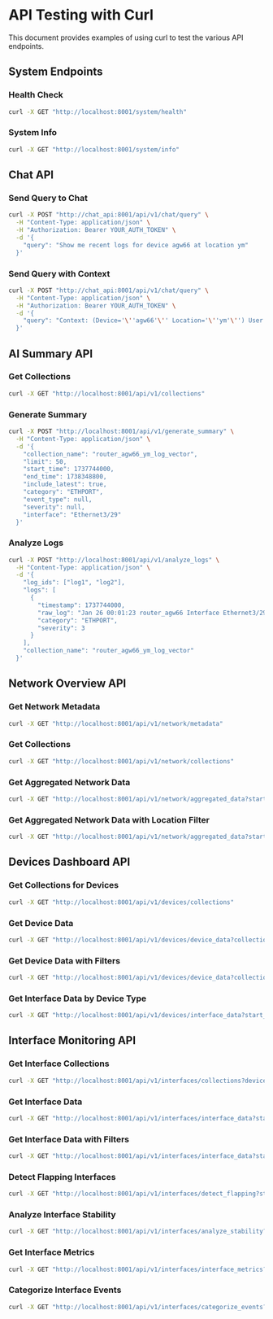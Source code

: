 # API Testing with Curl

This document provides examples of using curl to test the various API endpoints.

## System Endpoints

### Health Check
```bash
curl -X GET "http://localhost:8001/system/health"
```

### System Info
```bash
curl -X GET "http://localhost:8001/system/info"
```

## Chat API

### Send Query to Chat
```bash
curl -X POST "http://chat_api:8001/api/v1/chat/query" \
  -H "Content-Type: application/json" \
  -H "Authorization: Bearer YOUR_AUTH_TOKEN" \
  -d '{
    "query": "Show me recent logs for device agw66 at location ym"
  }'
```

### Send Query with Context
```bash
curl -X POST "http://chat_api:8001/api/v1/chat/query" \
  -H "Content-Type: application/json" \
  -H "Authorization: Bearer YOUR_AUTH_TOKEN" \
  -d '{
    "query": "Context: (Device='\''agw66'\'' Location='\''ym'\'') User Query: Show me recent critical errors"
  }'
```

## AI Summary API

### Get Collections
```bash
curl -X GET "http://localhost:8001/api/v1/collections"
```

### Generate Summary
```bash
curl -X POST "http://localhost:8001/api/v1/generate_summary" \
  -H "Content-Type: application/json" \
  -d '{
    "collection_name": "router_agw66_ym_log_vector",
    "limit": 50,
    "start_time": 1737744000,
    "end_time": 1738348800,
    "include_latest": true,
    "category": "ETHPORT",
    "event_type": null,
    "severity": null,
    "interface": "Ethernet3/29"
  }'
```

### Analyze Logs
```bash
curl -X POST "http://localhost:8001/api/v1/analyze_logs" \
  -H "Content-Type: application/json" \
  -d '{
    "log_ids": ["log1", "log2"],
    "logs": [
      {
        "timestamp": 1737744000,
        "raw_log": "Jan 26 00:01:23 router_agw66 Interface Ethernet3/29 changed state to down",
        "category": "ETHPORT",
        "severity": 3
      }
    ],
    "collection_name": "router_agw66_ym_log_vector"
  }'
```

## Network Overview API

### Get Network Metadata
```bash
curl -X GET "http://localhost:8001/api/v1/network/metadata"
```

### Get Collections
```bash
curl -X GET "http://localhost:8001/api/v1/network/collections"
```

### Get Aggregated Network Data
```bash
curl -X GET "http://localhost:8001/api/v1/network/aggregated_data?start_time=2025-01-26T00:00:00&end_time=2025-01-31T23:59:59&device_types=agw&device_types=fw"
```

### Get Aggregated Network Data with Location Filter
```bash
curl -X GET "http://localhost:8001/api/v1/network/aggregated_data?start_time=2025-01-26T00:00:00&end_time=2025-01-31T23:59:59&device_types=agw&device_types=fw&locations=ym&locations=dupt"
```

## Devices Dashboard API

### Get Collections for Devices
```bash
curl -X GET "http://localhost:8001/api/v1/devices/collections"
```

### Get Device Data
```bash
curl -X GET "http://localhost:8001/api/v1/devices/device_data?collection_name=router_agw66_ym_log_vector&start_time=2025-01-26T00:00:00&end_time=2025-01-31T23:59:59"
```

### Get Device Data with Filters
```bash
curl -X GET "http://localhost:8001/api/v1/devices/device_data?collection_name=router_agw66_ym_log_vector&start_time=2025-01-26T00:00:00&end_time=2025-01-31T23:59:59&category=ETHPORT&severity=3"
```

### Get Interface Data by Device Type
```bash
curl -X GET "http://localhost:8001/api/v1/devices/interface_data?start_time=2025-01-26T00:00:00&end_time=2025-01-31T23:59:59&device_type=agw"
```

## Interface Monitoring API

### Get Interface Collections
```bash
curl -X GET "http://localhost:8001/api/v1/interfaces/collections?device_type=agw"
```

### Get Interface Data
```bash
curl -X GET "http://localhost:8001/api/v1/interfaces/interface_data?start_time=2025-01-26T00:00:00&end_time=2025-01-31T23:59:59"
```

### Get Interface Data with Filters
```bash
curl -X GET "http://localhost:8001/api/v1/interfaces/interface_data?start_time=2025-01-26T00:00:00&end_time=2025-01-31T23:59:59&device=agw66&location=ym&interface=Ethernet3/29"
```

### Detect Flapping Interfaces
```bash
curl -X GET "http://localhost:8001/api/v1/interfaces/detect_flapping?start_time=2025-01-26T00:00:00&end_time=2025-01-31T23:59:59&time_threshold_minutes=30&min_transitions=3"
```

### Analyze Interface Stability
```bash
curl -X GET "http://localhost:8001/api/v1/interfaces/analyze_stability?start_time=2025-01-26T00:00:00&end_time=2025-01-31T23:59:59&time_window_hours=24"
```

### Get Interface Metrics
```bash
curl -X GET "http://localhost:8001/api/v1/interfaces/interface_metrics?start_time=2025-01-26T00:00:00&end_time=2025-01-31T23:59:59&time_window_hours=24"
```

### Categorize Interface Events
```bash
curl -X GET "http://localhost:8001/api/v1/interfaces/categorize_events?start_time=2025-01-26T00:00:00&end_time=2025-01-31T23:59:59"
``` 